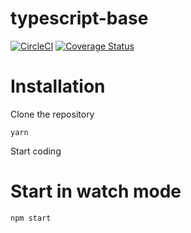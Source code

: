 typescript-base
=========================

[![CircleCI](https://img.shields.io/travis/borestad/typescript-boilerplate.svg)](https://travis-ci.org/borestad/typescript-boilerplate/builds)
[![Coverage Status](https://coveralls.io/repos/github/borestad/typescript-boilerplate/badge.svg?branch=feature%2Fadd-coveralls)](https://coveralls.io/github/borestad/typescript-boilerplate?branch=feature%2Fadd-coveralls)

# Installation

Clone the repository

```
yarn
```

Start coding

# Start in watch mode
`npm start`
